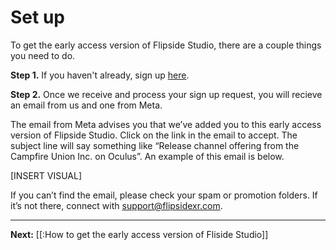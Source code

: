 # Set up

To get the early access version of Flipside Studio, there are a couple things you need to do.

**Step 1.** If you haven't already, sign up [here](www.flipsidexr.com/get-early-access).

**Step 2.** Once we receive and process your sign up request, you will recieve an email from us and one from Meta.  

The email from Meta advises you that we’ve added you to this early access version of Flipside Studio. Click on the link in the email to accept. The subject line will say something like “Release channel offering from the Campfire Union Inc. on Oculus”. An example of this email is below.

[INSERT VISUAL]

If you can’t find the email, please check your spam or promotion folders. If it’s not there, connect with support@flipsidexr.com. 

---

**Next:** [[:How to get the early access version of Fliside Studio]]

